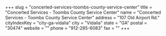 +++
slug = "concerted-services-toombs-county-service-center"
title = "Concerted Services - Toombs County Service Center"
name = "Concerted Services - Toombs County Service Center"
address = "107 Old Airport Rd."
cityIndexKey = "city-ga-vidalia"
city = "Vidalia"
state = "GA"
postal = "30474"
website = ""
phone = "912-285-6083"
fax = ""
+++
